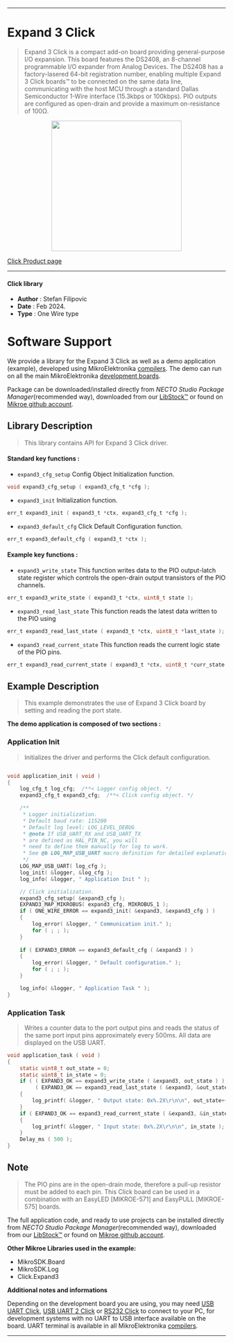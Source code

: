 
---
# Expand 3 Click

> Expand 3 Click is a compact add-on board providing general-purpose I/O expansion. This board features the DS2408, an 8-channel programmable I/O expander from Analog Devices. The DS2408 has a factory-lasered 64-bit registration number, enabling multiple Expand 3 Click boards™ to be connected on the same data line, communicating with the host MCU through a standard Dallas Semiconductor 1-Wire interface (15.3kbps or 100kbps). PIO outputs are configured as open-drain and provide a maximum on-resistance of 100Ω.

<p align="center">
  <img src="https://download.mikroe.com/images/click_for_ide/expand3_click.png" height=300px>
</p>

[Click Product page](https://www.mikroe.com/expand-3-click)

---


#### Click library

- **Author**        : Stefan Filipovic
- **Date**          : Feb 2024.
- **Type**          : One Wire type


# Software Support

We provide a library for the Expand 3 Click
as well as a demo application (example), developed using MikroElektronika
[compilers](https://www.mikroe.com/necto-studio).
The demo can run on all the main MikroElektronika [development boards](https://www.mikroe.com/development-boards).

Package can be downloaded/installed directly from *NECTO Studio Package Manager*(recommended way), downloaded from our [LibStock&trade;](https://libstock.mikroe.com) or found on [Mikroe github account](https://github.com/MikroElektronika/mikrosdk_click_v2/tree/master/clicks).

## Library Description

> This library contains API for Expand 3 Click driver.

#### Standard key functions :

- `expand3_cfg_setup` Config Object Initialization function.
```c
void expand3_cfg_setup ( expand3_cfg_t *cfg );
```

- `expand3_init` Initialization function.
```c
err_t expand3_init ( expand3_t *ctx, expand3_cfg_t *cfg );
```

- `expand3_default_cfg` Click Default Configuration function.
```c
err_t expand3_default_cfg ( expand3_t *ctx );
```

#### Example key functions :

- `expand3_write_state` This function writes data to the PIO output-latch state register which controls the open-drain output transistors of the PIO channels.
```c
err_t expand3_write_state ( expand3_t *ctx, uint8_t state );
```

- `expand3_read_last_state` This function reads the latest data written to the PIO using
```c
err_t expand3_read_last_state ( expand3_t *ctx, uint8_t *last_state );
```

- `expand3_read_current_state` This function reads the current logic state of the PIO pins.
```c
err_t expand3_read_current_state ( expand3_t *ctx, uint8_t *curr_state );
```

## Example Description

> This example demonstrates the use of Expand 3 Click board by setting and reading the port state.

**The demo application is composed of two sections :**

### Application Init

> Initializes the driver and performs the Click default configuration.

```c

void application_init ( void )
{
    log_cfg_t log_cfg;  /**< Logger config object. */
    expand3_cfg_t expand3_cfg;  /**< Click config object. */

    /** 
     * Logger initialization.
     * Default baud rate: 115200
     * Default log level: LOG_LEVEL_DEBUG
     * @note If USB_UART_RX and USB_UART_TX 
     * are defined as HAL_PIN_NC, you will 
     * need to define them manually for log to work. 
     * See @b LOG_MAP_USB_UART macro definition for detailed explanation.
     */
    LOG_MAP_USB_UART( log_cfg );
    log_init( &logger, &log_cfg );
    log_info( &logger, " Application Init " );

    // Click initialization.
    expand3_cfg_setup( &expand3_cfg );
    EXPAND3_MAP_MIKROBUS( expand3_cfg, MIKROBUS_1 );
    if ( ONE_WIRE_ERROR == expand3_init( &expand3, &expand3_cfg ) ) 
    {
        log_error( &logger, " Communication init." );
        for ( ; ; );
    }
    
    if ( EXPAND3_ERROR == expand3_default_cfg ( &expand3 ) )
    {
        log_error( &logger, " Default configuration." );
        for ( ; ; );
    }

    log_info( &logger, " Application Task " );
}

```

### Application Task

> Writes a counter data to the port output pins and reads the status of the same port input pins approximately every 500ms. All data are displayed on the USB UART.

```c
void application_task ( void )
{
    static uint8_t out_state = 0;
    static uint8_t in_state = 0;
    if ( ( EXPAND3_OK == expand3_write_state ( &expand3, out_state ) ) && 
         ( EXPAND3_OK == expand3_read_last_state ( &expand3, &out_state ) ) )
    {
        log_printf( &logger, " Output state: 0x%.2X\r\n\n", out_state++ );
    }
    if ( EXPAND3_OK == expand3_read_current_state ( &expand3, &in_state ) )
    {
        log_printf( &logger, " Input state: 0x%.2X\r\n\n", in_state );
    }
    Delay_ms ( 500 );
}
```

## Note

> The PIO pins are in the open-drain mode, therefore a pull-up resistor must be added to each pin.
This Click board can be used in a combination with an EasyLED [MIKROE-571] and EasyPULL [MIKROE-575] boards.

The full application code, and ready to use projects can be installed directly from *NECTO Studio Package Manager*(recommended way), downloaded from our [LibStock&trade;](https://libstock.mikroe.com) or found on [Mikroe github account](https://github.com/MikroElektronika/mikrosdk_click_v2/tree/master/clicks).

**Other Mikroe Libraries used in the example:**

- MikroSDK.Board
- MikroSDK.Log
- Click.Expand3

**Additional notes and informations**

Depending on the development board you are using, you may need
[USB UART Click](https://www.mikroe.com/usb-uart-click),
[USB UART 2 Click](https://www.mikroe.com/usb-uart-2-click) or
[RS232 Click](https://www.mikroe.com/rs232-click) to connect to your PC, for
development systems with no UART to USB interface available on the board. UART
terminal is available in all MikroElektronika
[compilers](https://shop.mikroe.com/compilers).

---

